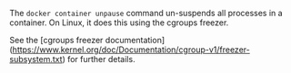 The `docker container unpause` command un-suspends all processes in a container.
On Linux, it does this using the cgroups freezer.

See the [cgroups freezer documentation]
(https://www.kernel.org/doc/Documentation/cgroup-v1/freezer-subsystem.txt) for
further details.
